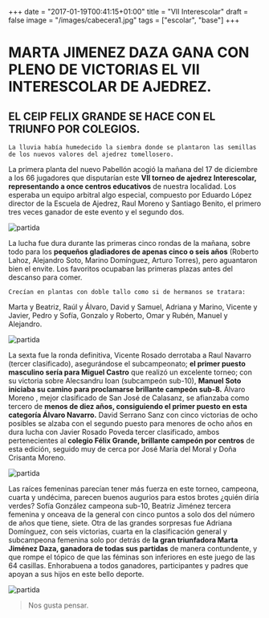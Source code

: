 +++
date = "2017-01-19T00:41:15+01:00"
title = "VII Interescolar"
draft = false
image = "/images/cabecera1.jpg"
tags = ["escolar", "base"]
+++

# MARTA JIMENEZ DAZA GANA CON PLENO DE VICTORIAS EL VII INTERESCOLAR DE AJEDREZ.

##  EL CEIP FELIX GRANDE SE HACE CON EL TRIUNFO POR COLEGIOS.

    La lluvia había humedecido la siembra donde se plantaron las semillas 
    de los nuevos valores del ajedrez tomellosero.  

La primera planta del nuevo Pabellón acogió la mañana del 17 de diciembre a los 66 jugadores que disputarían este **VII torneo de ajedrez Interescolar, representando a once centros educativos** de nuestra localidad. Los esperaba un equipo arbitral algo especial, compuesto por Eduardo López director de la Escuela de Ajedrez, Raul Moreno y Santiago Benito, el primero tres veces ganador de este evento y el segundo dos.

![partida](/images/cabecera1.jpg)




La lucha fue dura durante las primeras cinco rondas de la mañana, sobre todo para los **pequeños gladiadores de apenas cinco o seis años** (Roberto Lahoz, Alejandro Soto, Marino Domínguez, Arturo Torres), pero aguantaron bien el envite. Los favoritos ocupaban las primeras plazas antes del descanso para comer.

    Crecían en plantas con doble tallo como si de hermanos se tratara: 
    
 Marta y Beatriz, Raúl y Álvaro, David y Samuel, Adriana y Marino, Vicente y Javier, Pedro y Sofía, Gonzalo y Roberto, Omar y Rubén, Manuel y Alejandro.

![partida](/images/panoramica.JPG)

La sexta fue la ronda definitiva, Vicente Rosado derrotaba a Raul Navarro (tercer clasificado), asegurándose el subcampeonato; **el primer puesto masculino sería para Miguel Castro** que realizó un excelente torneo; con su victoria sobre Alecsandru Ioan (subcampeón sub-10), **Manuel Soto  iniciaba su camino para proclamarse brillante campeón sub-8.** Álvaro Moreno , mejor clasificado de San José de Calasanz, se afianzaba como tercero de **menos de diez años, consiguiendo el primer puesto en esta categoría Álvaro Navarro.** David Serrano Sanz con cinco victorias de ocho posibles se alzaba con el segundo puesto para menores de ocho años en dura lucha con Javier Rosado Poveda tercer clasificado, ambos pertenecientes al **colegio Félix Grande, brillante campeón por centros**
 de esta edición, seguido muy de cerca por José María del Moral y Doña Crisanta Moreno.


![partida](/images/chicas.JPG)

Las raíces femeninas parecían tener más fuerza en este torneo, campeona, cuarta y undécima, parecen buenos augurios para estos brotes ¿quién diría verdes?
Sofía González campeona sub-10, Beatriz Jiménez tercera femenina y onceava de la general con cinco puntos a solo dos del número de años que tiene, siete. Otra de las grandes sorpresas fue Adriana Domínguez, con seis victorias, cuarta en la clasificación general y subcampeona femenina solo por detrás de **la gran triunfadora Marta Jiménez Daza, ganadora de todas sus partidas** de manera contundente, y que rompe el tópico de que las féminas son inferiores en este juego de las 64 casillas.
Enhorabuena a todos ganadores, participantes y padres que apoyan a sus hijos en este bello deporte. 

![partida](/images/premios.JPG)


> Nos gusta pensar.


